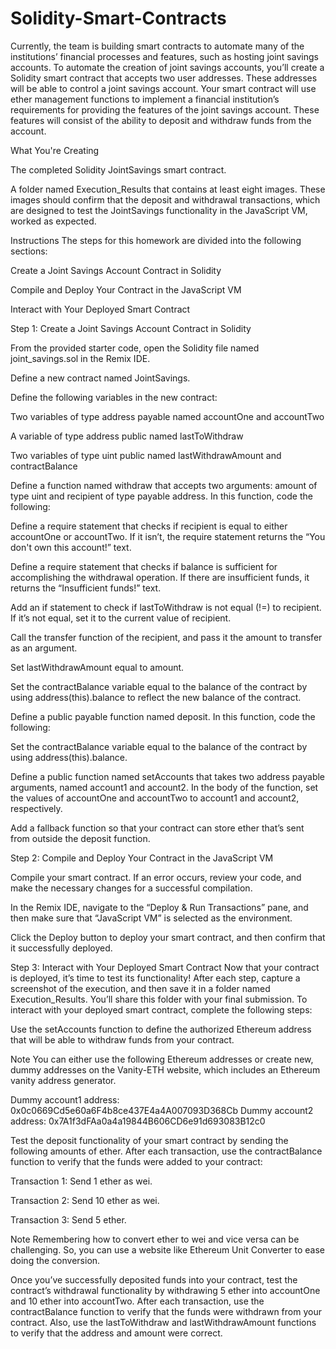 # Solidity-Smart-Contracts

Currently, the team is building smart contracts to automate many of the institutions’ financial processes and features, such as hosting joint savings accounts.
To automate the creation of joint savings accounts, you’ll create a Solidity smart contract that accepts two user addresses. These addresses will be able to control a joint savings account. Your smart contract will use ether management functions to implement a financial institution’s requirements for providing the features of the joint savings account. These features will consist of the ability to deposit and withdraw funds from the account.

What You're Creating


The completed Solidity JointSavings smart contract.


A folder named Execution_Results that contains at least eight images. These images should confirm that the deposit and withdrawal transactions, which are designed to test the JointSavings functionality in the JavaScript VM, worked as expected.



Instructions
The steps for this homework are divided into the following sections:


Create a Joint Savings Account Contract in Solidity


Compile and Deploy Your Contract in the JavaScript VM


Interact with Your Deployed Smart Contract



Step 1: Create a Joint Savings Account Contract in Solidity


From the provided starter code, open the Solidity file named joint_savings.sol in the Remix IDE.


Define a new contract named JointSavings.


Define the following variables in the new contract:


Two variables of type address payable named accountOne and accountTwo


A variable of type address public named lastToWithdraw


Two variables of type uint public named lastWithdrawAmount and contractBalance




Define a function named withdraw that accepts two arguments: amount of type uint and recipient of type payable address. In this function, code the following:


Define a require statement that checks if recipient is equal to either accountOne or accountTwo. If it isn’t, the require statement returns the “You don't own this account!” text.


Define a require statement that checks if balance is sufficient for accomplishing the withdrawal operation. If there are insufficient funds, it returns the “Insufficient funds!” text.


Add an if statement to check if lastToWithdraw is not equal (!=) to recipient. If it’s not equal, set it to the current value of recipient.


Call the transfer function of the recipient, and pass it the amount to transfer as an argument.


Set lastWithdrawAmount equal to amount.


Set the contractBalance variable equal to the balance of the contract by using address(this).balance to reflect the new balance of the contract.




Define a public payable function named deposit. In this function, code the following:

Set the contractBalance variable equal to the balance of the contract by using address(this).balance.



Define a public function named setAccounts that takes two address payable arguments, named account1 and account2. In the body of the function, set the values of accountOne and accountTwo to account1 and account2, respectively.


Add a fallback function so that your contract can store ether that’s sent from outside the deposit function.



Step 2: Compile and Deploy Your Contract in the JavaScript VM


Compile your smart contract. If an error occurs, review your code, and make the necessary changes for a successful compilation.


In the Remix IDE, navigate to the “Deploy & Run Transactions” pane, and then make sure that “JavaScript VM” is selected as the environment.


Click the Deploy button to deploy your smart contract, and then confirm that it successfully deployed.



Step 3: Interact with Your Deployed Smart Contract
Now that your contract is deployed, it’s time to test its functionality! After each step, capture a screenshot of the execution, and then save it in a folder named Execution_Results. You’ll share this folder with your final submission.
To interact with your deployed smart contract, complete the following steps:


Use the setAccounts function to define the authorized Ethereum address that will be able to withdraw funds from your contract.

Note You can either use the following Ethereum addresses or create new, dummy addresses on the Vanity-ETH website, which includes an Ethereum vanity address generator.

Dummy account1 address: 0x0c0669Cd5e60a6F4b8ce437E4a4A007093D368Cb
Dummy account2 address: 0x7A1f3dFAa0a4a19844B606CD6e91d693083B12c0





Test the deposit functionality of your smart contract by sending the following amounts of ether. After each transaction, use the contractBalance function to verify that the funds were added to your contract:


Transaction 1: Send 1 ether as wei.


Transaction 2: Send 10 ether as wei.


Transaction 3: Send 5 ether.



Note Remembering how to convert ether to wei and vice versa can be challenging. So, you can use a website like Ethereum Unit Converter to ease doing the conversion.



Once you’ve successfully deposited funds into your contract, test the contract’s withdrawal functionality by withdrawing 5 ether into accountOne and 10 ether into accountTwo. After each transaction, use the contractBalance function to verify that the funds were withdrawn from your contract. Also, use the lastToWithdraw and lastWithdrawAmount functions to verify that the address and amount were correct.
